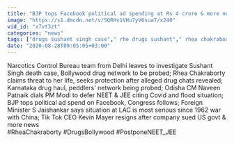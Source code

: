 ```yaml
---
title: "BJP tops Facebook political ad spending at Rs 4 crore & more news Oneindia News"
image: "https://s1.dmcdn.net/v/SQRHv1VHu7yV6suaT/x240"
vid_id: "x7vt3zt"
categories: "news"
tags: ["drugs sushant singh case"," rhe drugs sushant"," rhea chakraborty drug chats"]
date: "2020-08-28T09:05:05+03:00"
---
```

Narcotics Control Bureau team from Delhi leaves to investigate Sushant Singh death case, Bollywood drug network to be probed; Rhea Chakraborty claims threat to her life, seeks protection after alleged drug chats revealed; Karnataka drug haul, peddlers' network being probed; Odisha CM Naveen Patnaik dials PM Modi to defer NEET &amp; JEE citing Covid and flood situation; BJP tops political ad spend on Facebook, Congress follows; Foreign Minister S Jaishankar says situation at LAC is most serious since 1962 war with China; Tik Tok CEO Kevin Mayer resigns after company sued US govt &amp; more news  <br>#RheaChakraborty #DrugsBollywood #PostponeNEET_JEE
